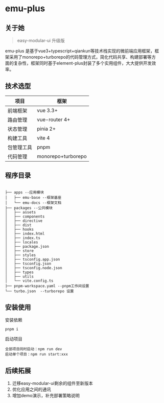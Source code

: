 # emu-plus

## 关于她
> easy-modular-ui 升级版

emu-plus 是基于vue3+typescript+qiankun等技术栈实现的微前端应用框架，框架采用了monorepo+turborepo的代码管理方式，简化代码共享、构建部署等方面的复杂性，框架同时基于element-plus封装了多个实用组件，大大提供开发效率。

## 技术选型
| 项目 | 框架 |
| --- | ----------- |
| 前端框架 | vue 3.3+ |
| 路由管理 | vue-router 4+ |
| 状态管理 | pinia 2+ |
| 构建工具 | vite 4 |
| 包管理工具 | pnpm|
| 代码管理 | monorepo+turborepo |

## 程序目录
```

├── apps --应用模块
│   ├── emu-base --框架基座
│   └── emu-docs --框架文档
├── packages --公共模块
│   ├── assets
│   ├── components
│   ├── directive
│   ├── dist
│   ├── hooks
│   ├── index.html
│   ├── index.ts
│   ├── locales
│   ├── package.json
│   ├── store
│   ├── styles
│   ├── tsconfig.app.json
│   ├── tsconfig.json
│   ├── tsconfig.node.json
│   ├── types
│   ├── utils
│   └── vite.config.ts
├── pnpm-workspace.yaml --pnpm工作间设置
└── turbo.json  --turborepo 设置

```

## 安装使用

安装依赖
```
pnpm i
```
启动项目
```
全部项目同时启动：npm run dev 
启动单个项目：npm run start:xxx
```

## 后续拓展
1. 迁移easy-modular-ui剩余的组件至新版本
2. 优化应用之间的通讯
3. 增加demo演示，补充部署策略说明
